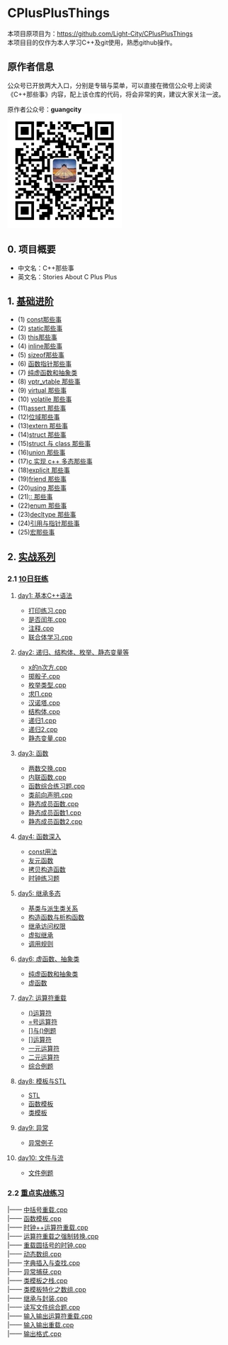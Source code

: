 # CPlusPlusThings

本项目原项目为：<https://github.com/Light-City/CPlusPlusThings>  
本项目目的仅作为本人学习C++及git使用，熟悉github操作。

## 原作者信息

公众号已开放两大入口，分别是专辑与菜单，可以直接在微信公众号上阅读《C++那些事》内容，配上该仓库的代码，将会非常的爽，建议大家关注一波。

原作者公众号：**guangcity**  
![guangcity](https://github.com/Vuean/CPlusPlusThings/blob/master/basic_content/8.%20vptr_vtable/img/wechat.jpg)

## 0. 项目概要

- 中文名：C++那些事
- 英文名：Stories About C Plus Plus

## 1. [基础进阶](https://github.com/Vuean/CPlusPlusThings/tree/master/basic_content)

- (1) [const那些事](https://github.com/Vuean/CPlusPlusThings/tree/master/basic_content/1.%20const)
- (2) [static那些事](https://github.com/Vuean/CPlusPlusThings/tree/master/basic_content/2.%20static)
- (3) [this那些事](https://github.com/Vuean/CPlusPlusThings/tree/master/basic_content/3.%20this)
- (4) [inline那些事](https://github.com/Vuean/CPlusPlusThings/tree/master/basic_content/4.%20inline)
- (5) [sizeof那些事](https://github.com/Vuean/CPlusPlusThings/tree/master/basic_content/5.%20sizeof)
- (6) [函数指针那些事](https://github.com/Vuean/CPlusPlusThings/tree/master/basic_content/6.%20func_pointer)
- (7) [纯虚函数和抽象类](https://github.com/Vuean/CPlusPlusThings/tree/master/basic_content/7.%20abstract)
- (8) [vptr_vtable 那些事](https://github.com/Vuean/CPlusPlusThings/tree/master/basic_content/8.%20vptr_vtable)
- (9) [virtual 那些事](https://github.com/Vuean/CPlusPlusThings/tree/master/basic_content/9.%20virtual)
- (10) [volatile 那些事](https://github.com/Vuean/CPlusPlusThings/tree/master/basic_content/10.%20volatile)
- (11)[assert 那些事](https://github.com/Vuean/CPlusPlusThings/tree/master/basic_content/11.%20assert)
- (12)[位域那些事](https://github.com/Vuean/CPlusPlusThings/tree/master/basic_content/12.%20bit)
- (13)[extern 那些事](https://github.com/Vuean/CPlusPlusThings/tree/master/basic_content/13.%20extern)
- (14)[struct 那些事](https://github.com/Vuean/CPlusPlusThings/tree/master/basic_content/14.%20struct)
- (15)[struct 与 class 那些事](https://github.com/Vuean/CPlusPlusThings/tree/master/basic_content/15.%20struct_class)
- (16)[union 那些事](https://github.com/Vuean/CPlusPlusThings/tree/master/basic_content/16.%20union)
- (17)[c 实现 c++ 多态那些事](https://github.com/Vuean/CPlusPlusThings/tree/master/basic_content/17.%20c_poly)
- (18)[explicit 那些事](https://github.com/Vuean/CPlusPlusThings/tree/master/basic_content/18.%20explicit)
- (19)[friend 那些事](https://github.com/Vuean/CPlusPlusThings/tree/master/basic_content/19.%20friend)
- (20)[using 那些事](https://github.com/Vuean/CPlusPlusThings/tree/master/basic_content/20.%20using)
- (21)[:: 那些事](https://github.com/Vuean/CPlusPlusThings/tree/master/basic_content/21.%20%20maohao)
- (22)[enum 那些事](https://github.com/Vuean/CPlusPlusThings/tree/master/basic_content/22.%20enum)
- (23)[decltype 那些事](https://github.com/Vuean/CPlusPlusThings/tree/master/basic_content/23.%20decltype)
- (24)[引用与指针那些事](https://github.com/Vuean/CPlusPlusThings/tree/master/basic_content/24.%20pointer_refer)
- (25)[宏那些事](https://github.com/Vuean/CPlusPlusThings/tree/master/basic_content/25.%20macro)

## 2. [实战系列](https://github.com/Vuean/CPlusPlusThings/tree/master/practical_exercises)

### 2.1 [10日狂练](https://github.com/Vuean/CPlusPlusThings/tree/master/practical_exercises/10_day_practice)

1. [day1: 基本C++语法](https://github.com/Vuean/CPlusPlusThings/tree/master/practical_exercises/10_day_practice/day1)

    - [打印练习.cpp](https://github.com/Vuean/CPlusPlusThings/pulls)
    - [是否闰年.cpp](https://github.com/Vuean/CPlusPlusThings/blob/master/practical_exercises/10_day_practice/day1/%E6%98%AF%E5%90%A6%E9%97%B0%E5%B9%B4.cpp)
    - [注释.cpp](https://github.com/Vuean/CPlusPlusThings/blob/master/practical_exercises/10_day_practice/day1/%E6%B3%A8%E9%87%8A.cpp)
    - [联合体学习.cpp](https://github.com/Vuean/CPlusPlusThings/blob/master/practical_exercises/10_day_practice/day1/%E8%81%94%E5%90%88%E4%BD%93%E5%AD%A6%E4%B9%A0.cpp)

2. [day2: 递归、结构体、枚举、静态变量等](https://github.com/Vuean/CPlusPlusThings/tree/master/practical_exercises/10_day_practice/day2)

    - [x的n次方.cpp](https://github.com/Vuean/CPlusPlusThings/blob/master/practical_exercises/10_day_practice/day2/x%E7%9A%84n%E6%AC%A1%E6%96%B9.cpp)
    - [掷骰子.cpp](https://github.com/Vuean/CPlusPlusThings/blob/master/practical_exercises/10_day_practice/day2/%E6%8E%B7%E9%AA%B0%E5%AD%90.cpp)
    - [枚举类型.cpp](https://github.com/Vuean/CPlusPlusThings/blob/master/practical_exercises/10_day_practice/day2/%E6%9E%9A%E4%B8%BE%E7%B1%BB%E5%9E%8B.cpp)
    - [求Π.cpp](https://github.com/Vuean/CPlusPlusThings/blob/master/practical_exercises/10_day_practice/day2/%E6%B1%82%CE%A0.cpp)
    - [汉诺塔.cpp](https://github.com/Vuean/CPlusPlusThings/blob/master/practical_exercises/10_day_practice/day2/%E6%B1%89%E8%AF%BA%E5%A1%94.cpp)
    - [结构体.cpp](https://github.com/Vuean/CPlusPlusThings/blob/master/practical_exercises/10_day_practice/day2/%E7%BB%93%E6%9E%84%E4%BD%93.cpp)
    - [递归1.cpp](https://github.com/Vuean/CPlusPlusThings/blob/master/practical_exercises/10_day_practice/day2/%E9%80%92%E5%BD%921.cpp)
    - [递归2.cpp](https://github.com/Vuean/CPlusPlusThings/blob/master/practical_exercises/10_day_practice/day2/%E9%80%92%E5%BD%922.cpp)
    - [静态变量.cpp](https://github.com/Vuean/CPlusPlusThings/blob/master/practical_exercises/10_day_practice/day2/%E9%9D%99%E6%80%81%E5%8F%98%E9%87%8F.cpp)
  
3. [day3: 函数](https://github.com/Vuean/CPlusPlusThings/tree/master/practical_exercises/10_day_practice/day3)

    - [两数交换.cpp](https://github.com/Vuean/CPlusPlusThings/blob/master/practical_exercises/10_day_practice/day3/%E4%B8%A4%E6%95%B0%E4%BA%A4%E6%8D%A2.cpp)
    - [内联函数.cpp](https://github.com/Vuean/CPlusPlusThings/blob/master/practical_exercises/10_day_practice/day3/%E5%86%85%E8%81%94%E5%87%BD%E6%95%B0.cpp)
    - [函数综合练习题.cpp](https://github.com/Vuean/CPlusPlusThings/blob/master/practical_exercises/10_day_practice/day3/%E5%87%BD%E6%95%B0%E7%BB%BC%E5%90%88%E7%BB%83%E4%B9%A0%E9%A2%98.cpp)
    - [类前向声明.cpp](https://github.com/Vuean/CPlusPlusThings/blob/master/practical_exercises/10_day_practice/day3/%E7%B1%BB%E5%89%8D%E5%90%91%E5%A3%B0%E6%98%8E.cpp)
    - [静态成员函数.cpp](https://github.com/Vuean/CPlusPlusThings/blob/master/practical_exercises/10_day_practice/day3/%E9%9D%99%E6%80%81%E6%88%90%E5%91%98%E5%87%BD%E6%95%B0.cpp)
    - [静态成员函数1.cpp](https://github.com/Vuean/CPlusPlusThings/blob/master/practical_exercises/10_day_practice/day3/%E9%9D%99%E6%80%81%E6%88%90%E5%91%98%E5%87%BD%E6%95%B01.cpp)
    - [静态成员函数2.cpp](https://github.com/Vuean/CPlusPlusThings/blob/master/practical_exercises/10_day_practice/day3/%E9%9D%99%E6%80%81%E6%88%90%E5%91%98%E5%87%BD%E6%95%B02.cpp)

4. [day4: 函数深入](https://github.com/Vuean/CPlusPlusThings/tree/master/practical_exercises/10_day_practice/day4)

   - [const用法](https://github.com/Vuean/CPlusPlusThings/tree/master/practical_exercises/10_day_practice/day4/const%E7%94%A8%E6%B3%95)
   - [友元函数](https://github.com/Vuean/CPlusPlusThings/tree/master/practical_exercises/10_day_practice/day4/%E5%8F%8B%E5%85%83%E5%87%BD%E6%95%B0)
   - [拷贝构造函数](https://github.com/Vuean/CPlusPlusThings/tree/master/practical_exercises/10_day_practice/day4/%E6%8B%B7%E8%B4%9D%E6%9E%84%E9%80%A0%E5%87%BD%E6%95%B0)
   - [时钟练习题](https://github.com/Vuean/CPlusPlusThings/tree/master/practical_exercises/10_day_practice/day4/%E6%97%B6%E9%92%9F%E7%BB%83%E4%B9%A0%E9%A2%98)

5. [day5: 继承多态](https://github.com/Vuean/CPlusPlusThings/tree/master/practical_exercises/10_day_practice/day5)

    - [基类与派生类关系](https://github.com/Vuean/CPlusPlusThings/tree/master/practical_exercises/10_day_practice/day5/%E5%9F%BA%E7%B1%BB%E4%B8%8E%E6%B4%BE%E7%94%9F%E7%B1%BB%E5%85%B3%E7%B3%BB)
    - [构造函数与析构函数](https://github.com/Vuean/CPlusPlusThings/tree/master/practical_exercises/10_day_practice/day5/%E5%9F%BA%E7%B1%BB%E4%B8%8E%E6%B4%BE%E7%94%9F%E7%B1%BB%E5%85%B3%E7%B3%BB)
    - [继承访问权限](https://github.com/Vuean/CPlusPlusThings/tree/master/practical_exercises/10_day_practice/day5/%E7%BB%A7%E6%89%BF%E8%AE%BF%E9%97%AE%E6%9D%83%E9%99%90)
    - [虚拟继承](https://github.com/Vuean/CPlusPlusThings/tree/master/practical_exercises/10_day_practice/day5/%E8%99%9A%E6%8B%9F%E7%BB%A7%E6%89%BF)
    - [调用规则](https://github.com/Vuean/CPlusPlusThings/tree/master/practical_exercises/10_day_practice/day5/%E8%B0%83%E7%94%A8%E8%A7%84%E5%88%99)

6. [day6: 虚函数、抽象类](https://github.com/Vuean/CPlusPlusThings/tree/master/practical_exercises/10_day_practice/day6)

    - [纯虚函数和抽象类](https://github.com/Vuean/CPlusPlusThings/tree/master/practical_exercises/10_day_practice/day6/%E7%BA%AF%E8%99%9A%E5%87%BD%E6%95%B0%E5%92%8C%E6%8A%BD%E8%B1%A1%E7%B1%BB)
    - [虚函数](https://github.com/Vuean/CPlusPlusThings/tree/master/practical_exercises/10_day_practice/day6/%E8%99%9A%E5%87%BD%E6%95%B0)

7. [day7: 运算符重载](https://github.com/Vuean/CPlusPlusThings/tree/master/practical_exercises/10_day_practice/day7)

    - [()运算符](https://github.com/Vuean/CPlusPlusThings/tree/master/practical_exercises/10_day_practice/day7/()%E8%BF%90%E7%AE%97%E7%AC%A6)
    - [=号运算符](https://github.com/Vuean/CPlusPlusThings/tree/master/practical_exercises/10_day_practice/day7/%3D%E5%8F%B7%E8%BF%90%E7%AE%97%E7%AC%A6)
    - [[]与()例题](https://github.com/Vuean/CPlusPlusThings/tree/master/practical_exercises/10_day_practice/day7/%5B%5D%E4%B8%8E()%E4%BE%8B%E9%A2%98)
    - [[]运算符](https://github.com/Vuean/CPlusPlusThings/tree/master/practical_exercises/10_day_practice/day7/%5B%5D%E8%BF%90%E7%AE%97%E7%AC%A6)
    - [一元运算符](https://github.com/Vuean/CPlusPlusThings/tree/master/practical_exercises/10_day_practice/day7/%E4%B8%80%E5%85%83%E8%BF%90%E7%AE%97%E7%AC%A6)
    - [二元运算符](https://github.com/Vuean/CPlusPlusThings/tree/master/practical_exercises/10_day_practice/day7/%E4%BA%8C%E5%85%83%E8%BF%90%E7%AE%97%E7%AC%A6)
    - [综合例题](https://github.com/Vuean/CPlusPlusThings/tree/master/practical_exercises/10_day_practice/day7/%E7%BB%BC%E5%90%88%E4%BE%8B%E9%A2%98)

8. [day8: 模板与STL](https://github.com/Vuean/CPlusPlusThings/tree/master/practical_exercises/10_day_practice/day8)

    - [STL](https://github.com/Vuean/CPlusPlusThings/tree/master/practical_exercises/10_day_practice/day8/STL)
    - [函数模板](https://github.com/Vuean/CPlusPlusThings/tree/master/practical_exercises/10_day_practice/day8/%E5%87%BD%E6%95%B0%E6%A8%A1%E6%9D%BF)
    - [类模板](https://github.com/Vuean/CPlusPlusThings/tree/master/practical_exercises/10_day_practice/day8/%E7%B1%BB%E6%A8%A1%E6%9D%BF)

9. [day9: 异常](https://github.com/Vuean/CPlusPlusThings/tree/master/practical_exercises/10_day_practice/day9)

    - [异常例子](https://github.com/Vuean/CPlusPlusThings/tree/master/practical_exercises/10_day_practice/day9/%E5%BC%82%E5%B8%B8%E4%BE%8B%E5%AD%90)

10. [day10: 文件与流](https://github.com/Vuean/CPlusPlusThings/tree/master/practical_exercises/10_day_practice/day10)

    - [文件例题](https://github.com/Vuean/CPlusPlusThings/tree/master/practical_exercises/10_day_practice/day10/%E6%96%87%E4%BB%B6%E4%BE%8B%E9%A2%98)

### 2.2 [重点实战练习](https://github.com/Vuean/CPlusPlusThings/tree/master/practical_exercises/key_exercises)

|—— [中括号重载.cpp](https://github.com/Vuean/CPlusPlusThings/blob/master/practical_exercises/key_exercises/%E4%B8%AD%E6%8B%AC%E5%8F%B7%E9%87%8D%E8%BD%BD.cpp)  
|—— [函数模板.cpp](https://github.com/Vuean/CPlusPlusThings/blob/master/practical_exercises/key_exercises/%E5%87%BD%E6%95%B0%E6%A8%A1%E6%9D%BF.cpp)  
|—— [时钟++运算符重载.cpp](https://github.com/Vuean/CPlusPlusThings/blob/master/practical_exercises/key_exercises/%E6%97%B6%E9%92%9F%2B%2B%E8%BF%90%E7%AE%97%E7%AC%A6%E9%87%8D%E8%BD%BD.cpp)  
|—— [运算符重载之强制转换.cpp](https://github.com/Vuean/CPlusPlusThings/blob/master/practical_exercises/key_exercises/%E8%BF%90%E7%AE%97%E7%AC%A6%E9%87%8D%E8%BD%BD%E4%B9%8B%E5%BC%BA%E5%88%B6%E8%BD%AC%E6%8D%A2.cpp)  
|—— [重载圆括号的时钟.cpp](https://github.com/Vuean/CPlusPlusThings/blob/master/practical_exercises/key_exercises/%E9%87%8D%E8%BD%BD%E5%9C%86%E6%8B%AC%E5%8F%B7%E7%9A%84%E6%97%B6%E9%92%9F.cpp)  
|—— [动态数组.cpp](https://github.com/Vuean/CPlusPlusThings/blob/master/practical_exercises/key_exercises/%E5%8A%A8%E6%80%81%E6%95%B0%E7%BB%84.cpp)  
|—— [字典插入与查找.cpp](https://github.com/Vuean/CPlusPlusThings/blob/master/practical_exercises/key_exercises/%E5%AD%97%E5%85%B8%E6%8F%92%E5%85%A5%E4%B8%8E%E6%9F%A5%E6%89%BE.cpp)  
|—— [异常捕获.cpp](https://github.com/Vuean/CPlusPlusThings/blob/master/practical_exercises/key_exercises/%E5%BC%82%E5%B8%B8%E6%8D%95%E8%8E%B7.cpp)  
|—— [类模板之栈.cpp](https://github.com/Vuean/CPlusPlusThings/blob/master/practical_exercises/key_exercises/%E7%B1%BB%E6%A8%A1%E6%9D%BF%E4%B9%8B%E6%A0%88.cpp)  
|—— [类模板特化之数组.cpp](https://github.com/Vuean/CPlusPlusThings/blob/master/practical_exercises/key_exercises/%E7%B1%BB%E6%A8%A1%E6%9D%BF%E7%89%B9%E5%8C%96%E4%B9%8B%E6%95%B0%E7%BB%84.cpp)  
|—— [继承与封装.cpp](https://github.com/Vuean/CPlusPlusThings/blob/master/practical_exercises/key_exercises/%E7%BB%A7%E6%89%BF%E4%B8%8E%E5%B0%81%E8%A3%85.cpp)  
|—— [读写文件综合题.cpp](https://github.com/Vuean/CPlusPlusThings/blob/master/practical_exercises/key_exercises/%E8%AF%BB%E5%86%99%E6%96%87%E4%BB%B6%E7%BB%BC%E5%90%88%E9%A2%98.cpp)  
|—— [输入输出运算符重载.cpp](https://github.com/Vuean/CPlusPlusThings/blob/master/practical_exercises/key_exercises/%E8%BE%93%E5%85%A5%E8%BE%93%E5%87%BA%E8%BF%90%E7%AE%97%E7%AC%A6%E9%87%8D%E8%BD%BD.cpp)  
|—— [输入输出重载.cpp](https://github.com/Vuean/CPlusPlusThings/blob/master/practical_exercises/key_exercises/%E8%BE%93%E5%85%A5%E8%BE%93%E5%87%BA%E9%87%8D%E8%BD%BD.cpp)  
|—— [输出格式.cpp](https://github.com/Vuean/CPlusPlusThings/blob/master/practical_exercises/key_exercises/%E8%BE%93%E5%87%BA%E6%A0%BC%E5%BC%8F.cpp)